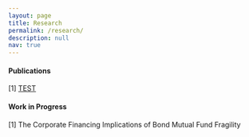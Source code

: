 ```yaml
---
layout: page
title: Research
permalink: /research/
description: null
nav: true
---
```

#### P﻿ublications

\[﻿1]  [TEST](http://google.com)[](http://google.com)

#### Work in Progress

\[1] The Corporate Financing Implications of Bond Mutual Fund Fragility

<br/>